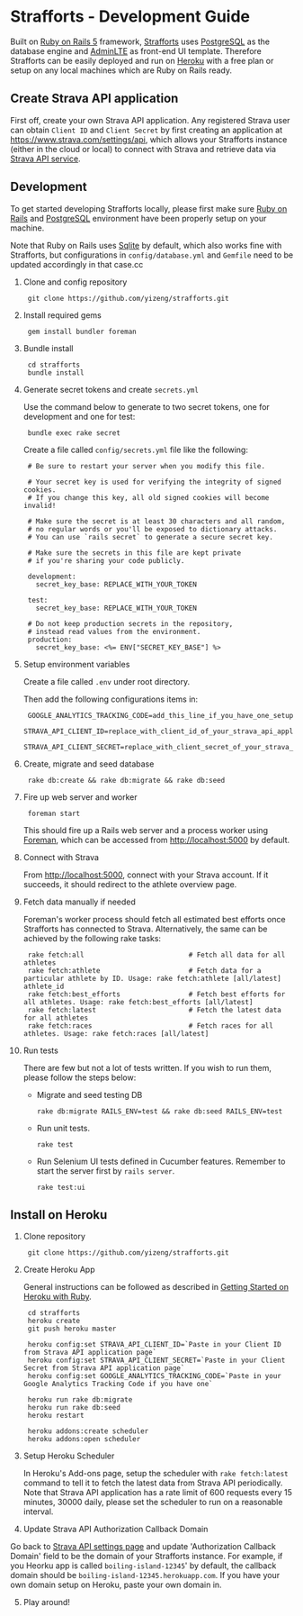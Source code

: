# Strafforts - Development Guide

Built on [Ruby on Rails 5][Ruby on Rails] framework,
[Strafforts][Strafforts] uses [PostgreSQL][PostgreSQL] as the database engine and [AdminLTE][AdminLTE] as front-end UI template.
Therefore Strafforts can be easily deployed and run on [Heroku][Heroku]
with a free plan or setup on any local machines which are Ruby on Rails ready.

## Create Strava API application

First off, create your own Strava API application.
Any registered Strava user can obtain `Client ID` and `Client Secret`
by first creating an application at https://www.strava.com/settings/api,
which allows your Strafforts instance (either in the cloud or local) to connect with Strava
and retrieve data via [Strava API service][Strava API].

## Development

To get started developing Strafforts locally,
please first make sure [Ruby on Rails][Ruby on Rails]
and [PostgreSQL][PostgreSQL] environment have been properly setup on your machine.

Note that Ruby on Rails uses [Sqlite][Sqlite] by default, which also works fine with Strafforts,
but configurations in `config/database.yml` and `Gemfile` need to be updated accordingly in that case.cc

1. Clone and config repository

        git clone https://github.com/yizeng/strafforts.git

2. Install required gems

        gem install bundler foreman

3. Bundle install

        cd strafforts
        bundle install

4. Generate secret tokens and create `secrets.yml`

    Use the command below to generate to two secret tokens, one for development and one for test:

        bundle exec rake secret

    Create a file called `config/secrets.yml` file like the following:

        # Be sure to restart your server when you modify this file.

        # Your secret key is used for verifying the integrity of signed cookies.
        # If you change this key, all old signed cookies will become invalid!

        # Make sure the secret is at least 30 characters and all random,
        # no regular words or you'll be exposed to dictionary attacks.
        # You can use `rails secret` to generate a secure secret key.

        # Make sure the secrets in this file are kept private
        # if you're sharing your code publicly.

        development:
          secret_key_base: REPLACE_WITH_YOUR_TOKEN

        test:
          secret_key_base: REPLACE_WITH_YOUR_TOKEN

        # Do not keep production secrets in the repository,
        # instead read values from the environment.
        production:
          secret_key_base: <%= ENV["SECRET_KEY_BASE"] %>

5. Setup environment variables

    Create a file called `.env` under root directory.

    Then add the following configurations items in:

        GOOGLE_ANALYTICS_TRACKING_CODE=add_this_line_if_you_have_one_setup
        STRAVA_API_CLIENT_ID=replace_with_client_id_of_your_strava_api_application
        STRAVA_API_CLIENT_SECRET=replace_with_client_secret_of_your_strava_api_application

6. Create, migrate and seed database

        rake db:create && rake db:migrate && rake db:seed

7. Fire up web server and worker

        foreman start

      This should fire up a Rails web server and a process worker using [Foreman][Foreman],
      which can be accessed from <http://localhost:5000> by default.

8. Connect with Strava

      From <http://localhost:5000>, connect with your Strava account.
      If it succeeds, it should redirect to the athlete overview page.

9. Fetch data manually if needed

    Foreman's worker process should fetch all estimated best efforts once Strafforts has connected to Strava. Alternatively, the same can be achieved by the following rake tasks:

        rake fetch:all                          # Fetch all data for all athletes
        rake fetch:athlete                      # Fetch data for a particular athlete by ID. Usage: rake fetch:athlete [all/latest] athlete_id
        rake fetch:best_efforts                 # Fetch best efforts for all athletes. Usage: rake fetch:best_efforts [all/latest]
        rake fetch:latest                       # Fetch the latest data for all athletes
        rake fetch:races                        # Fetch races for all athletes. Usage: rake fetch:races [all/latest]

10. Run tests

      There are few but not a lot of tests written. If you wish to run them, please follow the steps below:

      - Migrate and seed testing DB

            rake db:migrate RAILS_ENV=test && rake db:seed RAILS_ENV=test

      - Run unit tests.

            rake test

      - Run Selenium UI tests defined in Cucumber features. Remember to start the server first by `rails server`.

            rake test:ui

## Install on Heroku

1. Clone repository

        git clone https://github.com/yizeng/strafforts.git

2. Create Heroku App

    General instructions can be followed as described in [Getting Started on Heroku with Ruby](https://devcenter.heroku.com/articles/getting-started-with-ruby#introduction).

        cd strafforts
        heroku create
        git push heroku master

        heroku config:set STRAVA_API_CLIENT_ID=`Paste in your Client ID from Strava API application page`
        heroku config:set STRAVA_API_CLIENT_SECRET=`Paste in your Client Secret from Strava API application page`
        heroku config:set GOOGLE_ANALYTICS_TRACKING_CODE=`Paste in your Google Analytics Tracking Code if you have one`

        heroku run rake db:migrate
        heroku run rake db:seed
        heroku restart

        heroku addons:create scheduler
        heroku addons:open scheduler

3. Setup Heroku Scheduler

    In Heroku's Add-ons page, setup the scheduler with `rake fetch:latest` command
    to tell it to fetch the latest data from Strava API periodically.
    Note that Strava API application has a rate limit of 600 requests every 15 minutes, 30000 daily,
    please set the scheduler to run on a reasonable interval.

4. Update Strava API Authorization Callback Domain

  Go back to [Strava API settings page][Strava API settings page]
  and update 'Authorization Callback Domain' field to be the domain of your Strafforts instance.
  For example, if you Heorku app is called `boiling-island-12345`' by default,
  the callback domain should be `boiling-island-12345.herokuapp.com`.
  If you have your own domain setup on Heroku, paste your own domain in.

5. Play around!

[Strava API]: https://strava.github.io/api/
[Strava API settings page]: https://www.strava.com/settings/api
[estimated best efforts]: https://support.strava.com/hc/en-us/articles/216917127-Estimated-Best-Efforts-for-Running
[Strafforts]: http:/www.strafforts.com
[strava-best-efforts]: https://github.com/yizeng/strava-best-efforts
[yizeng.me]: http://yizeng.me
[License]: https://raw.github.com/yizeng/strafforts/master/LICENSE
[Ruby on Rails]: http://rubyonrails.org/
[PostgreSQL]: https://www.postgresql.org/
[AdminLTE]: https://github.com/almasaeed2010/AdminLTE
[Sqlite]: https://sqlite.org/
[Heroku]: https://www.heroku.com/
[Foreman]: https://github.com/ddollar/foreman

